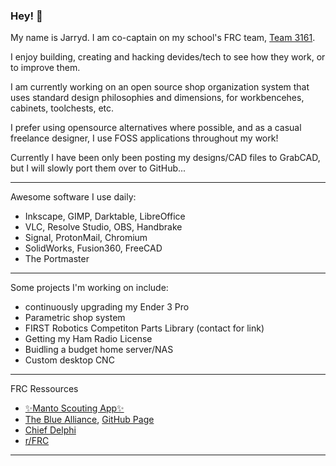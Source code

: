 ### Hey! 👋

My name is Jarryd. I am co-captain on my school's FRC team, [Team 3161](team3161.ca).

I enjoy building, creating and hacking devides/tech to see how they work, or to improve them. 

I am currently working on an open source shop organization system that uses standard design philosophies and dimensions, for workbencehes, cabinets, toolchests, etc.

I prefer using opensource alternatives where possible, and as a casual freelance designer, I use FOSS applications throughout my work!

Currently I have been only been posting my designs/CAD files to GrabCAD, but I will slowly port them over to GitHub...

---
Awesome software I use daily:
- Inkscape, GIMP, Darktable, LibreOffice
- VLC, Resolve Studio, OBS, Handbrake
- Signal, ProtonMail, Chromium
- SolidWorks, Fusion360, FreeCAD
- The Portmaster

---
Some projects I'm working on include:
- continuously upgrading my Ender 3 Pro
- Parametric shop system
- FIRST Robotics Competiton Parts Library (contact for link)
- Getting my Ham Radio License
- Buidling a budget home server/NAS
- Custom desktop CNC

---
FRC Ressources
- [✨Manto Scouting App✨](manto.team3161.ca)
- [The Blue Alliance](https://www.thebluealliance.com/), [GitHub Page](https://github.com/the-blue-alliance/the-blue-alliance)
- [Chief Delphi](https://www.chiefdelphi.com/)
- [r/FRC](https://reddit.com/r/frc)

---
